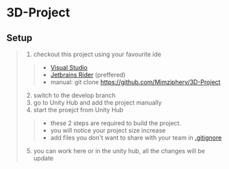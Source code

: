 # 3D-Project

## Setup

> 1. checkout this project using your favourite ide
> > - [Visual Studio](https://learn.microsoft.com/en-us/visualstudio/version-control/git-clone-repository?view=vs-2022)
> > - [Jetbrains Rider](https://www.jetbrains.com/help/rider/Set_up_a_Git_repository.html#clone-repo) (preffered)
> > - manual: git clone https://github.com/Mimziphery/3D-Project
> 2. switch to the develop branch
> 3. go to Unity Hub and add the project manually
> 4. start the proejct from Unity Hub
> > - these 2 steps are required to build the project.
> > - you will notice your project size increase
> > - add files you don't want to share with your team in [.gitignore](.gitignore)
> 5. you can work here or in the unity hub, all the changes will be update